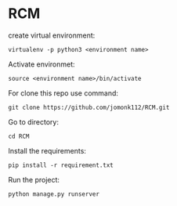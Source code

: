 # RCM

create virtual environment:

```
virtualenv -p python3 <environment name>
```

Activate environmet:
```
source <environment name>/bin/activate
```

For clone this repo use command:
```
git clone https://github.com/jomonk112/RCM.git
```

Go to directory:
```
cd RCM
```

Install the requirements:
```
pip install -r requirement.txt
```
Run the project:
```
python manage.py runserver
```



